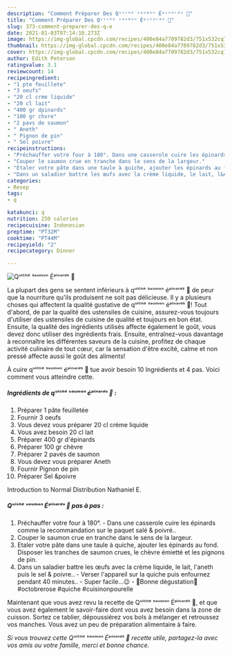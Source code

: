 ```yaml
---
description: "Comment Préparer Des Qᵘⁱᶜʰᵉ ˢᵃᵘᵐᵒⁿ Éᵖⁱⁿᵃʳᵈˢ 🍃"
title: "Comment Préparer Des Qᵘⁱᶜʰᵉ ˢᵃᵘᵐᵒⁿ Éᵖⁱⁿᵃʳᵈˢ 🍃"
slug: 373-comment-preparer-des-q-e
date: 2021-01-03T07:14:10.273Z
image: https://img-global.cpcdn.com/recipes/400e84a7709782d3/751x532cq70/qᵘⁱᶜʰᵉ-ˢᵃᵘᵐᵒⁿ-eᵖⁱⁿᵃʳᵈˢ-🍃-photo-principale-de-la-recette.jpg
thumbnail: https://img-global.cpcdn.com/recipes/400e84a7709782d3/751x532cq70/qᵘⁱᶜʰᵉ-ˢᵃᵘᵐᵒⁿ-eᵖⁱⁿᵃʳᵈˢ-🍃-photo-principale-de-la-recette.jpg
cover: https://img-global.cpcdn.com/recipes/400e84a7709782d3/751x532cq70/qᵘⁱᶜʰᵉ-ˢᵃᵘᵐᵒⁿ-eᵖⁱⁿᵃʳᵈˢ-🍃-photo-principale-de-la-recette.jpg
author: Edith Peterson
ratingvalue: 3.1
reviewcount: 14
recipeingredient:
- "1 pte feuillete"
- "3 oeufs"
- "20 cl crme liquide"
- "20 cl lait"
- "400 gr dpinards"
- "100 gr chvre"
- "2 pavs de saumon"
- " Aneth"
- " Pignon de pin"
- " Sel poivre"
recipeinstructions:
- "Préchauffer votre four à 180°. Dans une casserole cuire les épinards comme la recommandation sur le paquet salé &amp; poivré.."
- "Couper le saumon crue en tranche dans le sens de la largeur."
- "Etaler votre pâte dans une taule à quiche, ajouter les épinards au fond. Disposer les tranches de saumon crues, le chèvre émietté et les pignons de pin."
- "Dans un saladier battre les œufs avec la crème liquide, le lait, l&#39;aneth puis le sel &amp; poivre.. Verser l&#39;appareil sur la quiche puis enfournez pendant 40 minutes.. Super facile...😉 🌸Bonne dégustation🌸#octobrerose #quiche #cuisinonpourelle"
categories:
- Resep
tags:
- q

katakunci: q 
nutrition: 250 calories
recipecuisine: Indonesian
preptime: "PT32M"
cooktime: "PT44M"
recipeyield: "2"
recipecategory: Dinner

---
```



![Qᵘⁱᶜʰᵉ ˢᵃᵘᵐᵒⁿ Éᵖⁱⁿᵃʳᵈˢ 🍃](https://img-global.cpcdn.com/recipes/400e84a7709782d3/751x532cq70/qᵘⁱᶜʰᵉ-ˢᵃᵘᵐᵒⁿ-eᵖⁱⁿᵃʳᵈˢ-🍃-photo-principale-de-la-recette.jpg)

La plupart des gens se sentent inférieurs à qᵘⁱᶜʰᵉ ˢᵃᵘᵐᵒⁿ éᵖⁱⁿᵃʳᵈˢ 🍃 de peur que la nourriture qu'ils produisent ne soit pas délicieuse. Il y a plusieurs choses qui affectent la qualité gustative de qᵘⁱᶜʰᵉ ˢᵃᵘᵐᵒⁿ éᵖⁱⁿᵃʳᵈˢ 🍃! Tout d'abord, de par la qualité des ustensiles de cuisine, assurez-vous toujours d'utiliser des ustensiles de cuisine de qualité et toujours en bon état. Ensuite, la qualité des ingrédients utilisés affecte également le goût, vous devez donc utiliser des ingrédients frais. Ensuite, entraînez-vous davantage à reconnaître les différentes saveurs de la cuisine, profitez de chaque activité culinaire de tout cœur, car la sensation d'être excité, calme et non pressé affecte aussi le goût des aliments!

<!--inarticleads1-->

À cuire qᵘⁱᶜʰᵉ ˢᵃᵘᵐᵒⁿ éᵖⁱⁿᵃʳᵈˢ 🍃 tue avoir besoin 10 Ingrédients et 4 pas. Voici comment vous atteindre cette.

##### Ingrédients de qᵘⁱᶜʰᵉ ˢᵃᵘᵐᵒⁿ éᵖⁱⁿᵃʳᵈˢ 🍃 :

1. Préparer 1 pâte feuilletée
1. Fournir 3 oeufs
1. Vous devez vous préparer 20 cl crème liquide
1. Vous avez besoin 20 cl lait
1. Préparer 400 gr d&#39;épinards
1. Préparer 100 gr chèvre
1. Préparer 2 pavés de saumon
1. Vous devez vous préparer  Aneth
1. Fournir  Pignon de pin
1. Préparer  Sel &amp;poivre


Introduction to Normal Distribution Nathaniel E. 

<!--inarticleads2-->

##### Qᵘⁱᶜʰᵉ ˢᵃᵘᵐᵒⁿ Éᵖⁱⁿᵃʳᵈˢ 🍃 pas à pas :

1. Préchauffer votre four à 180°. - Dans une casserole cuire les épinards comme la recommandation sur le paquet salé &amp; poivré..
1. Couper le saumon crue en tranche dans le sens de la largeur.
1. Etaler votre pâte dans une taule à quiche, ajouter les épinards au fond. Disposer les tranches de saumon crues, le chèvre émietté et les pignons de pin.
1. Dans un saladier battre les œufs avec la crème liquide, le lait, l&#39;aneth puis le sel &amp; poivre.. - Verser l&#39;appareil sur la quiche puis enfournez pendant 40 minutes.. - Super facile...😉 - 🌸Bonne dégustation🌸#octobrerose #quiche #cuisinonpourelle




<!--inarticleads1-->

<p>
Maintenant que vous avez revu la recette de Qᵘⁱᶜʰᵉ ˢᵃᵘᵐᵒⁿ Éᵖⁱⁿᵃʳᵈˢ 🍃, et que vous avez également le savoir-faire dont vous avez besoin dans la zone de cuisson. Sortez ce tablier, dépoussiérez vos bols à mélanger et retroussez vos manches. Vous avez un peu de préparation alimentaire à faire.
</p>

<p>
<i>Si vous trouvez cette Qᵘⁱᶜʰᵉ ˢᵃᵘᵐᵒⁿ Éᵖⁱⁿᵃʳᵈˢ 🍃 recette utile, partagez-la avec vos amis ou votre famille, merci et bonne chance.</i>
</p>
